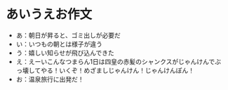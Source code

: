 # あいうえお作文
- あ：朝日が昇ると、ゴミ出しが必要だ
- い：いつもの朝とは様子が違う
- う：嬉しい知らせが飛び込んできた
- え：えーいこんなつまらん1日は四皇の赤髪のシャンクスがじゃんけんでぶっ壊してやる！いくぞ！めざましじゃんけん！じゃんけんぽん！
- お：温泉旅行に出発だ！
